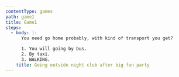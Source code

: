 ```yaml
---
contentType: games
path: game1
title: Game1
steps:
  - body: |-
      You need go home probably, with kind of transport you get?

      1. You will going by bus.
      2. By taxi.
      3. WALKING.
    title: Going outside night club after big fun party
---
```


